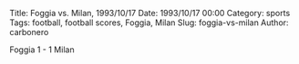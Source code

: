 Title: Foggia vs. Milan, 1993/10/17
Date: 1993/10/17 00:00
Category: sports
Tags: football, football scores, Foggia, Milan
Slug: foggia-vs-milan
Author: carbonero


Foggia 1 - 1 Milan
